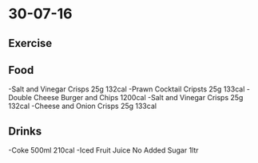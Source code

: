 # 30-07-16

## Exercise

## Food

-Salt and Vinegar Crisps 25g 132cal
-Prawn Cocktail Cripsts 25g 133cal
-Double Cheese Burger and Chips 1200cal
-Salt and Vinegar Crisps 25g 132cal
-Cheese and Onion Crisps 25g 133cal

## Drinks

-Coke 500ml 210cal
-Iced Fruit Juice No Added Sugar 1ltr

